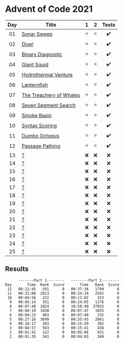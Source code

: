 # Advent of Code 2021

| Day | Title                                                          |   1    |   2    |       Tests        |
| :-: | -------------------------------------------------------------- | :----: | :----: | :----------------: |
| 01  | [Sonar Sweep](https://adventofcode.com/2021/day/1)             | :star: | :star: | :heavy_check_mark: |
| 02  | [Dive!](https://adventofcode.com/2021/day/2)                   | :star: | :star: | :heavy_check_mark: |
| 03  | [Binary Diagnostic](https://adventofcode.com/2021/day/3)       | :star: | :star: | :heavy_check_mark: |
| 04  | [Giant Squid](https://adventofcode.com/2021/day/4)             | :star: | :star: | :heavy_check_mark: |
| 05  | [Hydrothermal Venture](https://adventofcode.com/2021/day/5)    | :star: | :star: | :heavy_check_mark: |
| 06  | [Lanternfish](https://adventofcode.com/2021/day/6)             | :star: | :star: | :heavy_check_mark: |
| 07  | [The Treachery of Whales](https://adventofcode.com/2021/day/7) | :star: | :star: | :heavy_check_mark: |
| 08  | [Seven Segment Search](https://adventofcode.com/2021/day/8)    | :star: | :star: | :heavy_check_mark: |
| 09  | [Smoke Basin](https://adventofcode.com/2021/day/9)             | :star: | :star: | :heavy_check_mark: |
| 10  | [Syntax Scoring](https://adventofcode.com/2021/day/10)         | :star: | :star: | :heavy_check_mark: |
| 11  | [Dumbo Octopus](https://adventofcode.com/2021/day/11)          | :star: | :star: | :heavy_check_mark: |
| 12  | [Passage Pathing](https://adventofcode.com/2021/day/12)        | :star: | :star: | :heavy_check_mark: |
| 13  | [?](https://adventofcode.com/2021/day/13)                      |  :x:   |  :x:   |        :x:         |
| 14  | [?](https://adventofcode.com/2021/day/14)                      |  :x:   |  :x:   |        :x:         |
| 15  | [?](https://adventofcode.com/2021/day/15)                      |  :x:   |  :x:   |        :x:         |
| 16  | [?](https://adventofcode.com/2021/day/16)                      |  :x:   |  :x:   |        :x:         |
| 17  | [?](https://adventofcode.com/2021/day/17)                      |  :x:   |  :x:   |        :x:         |
| 18  | [?](https://adventofcode.com/2021/day/18)                      |  :x:   |  :x:   |        :x:         |
| 19  | [?](https://adventofcode.com/2021/day/19)                      |  :x:   |  :x:   |        :x:         |
| 20  | [?](https://adventofcode.com/2021/day/20)                      |  :x:   |  :x:   |        :x:         |
| 21  | [?](https://adventofcode.com/2021/day/21)                      |  :x:   |  :x:   |        :x:         |
| 22  | [?](https://adventofcode.com/2021/day/22)                      |  :x:   |  :x:   |        :x:         |
| 23  | [?](https://adventofcode.com/2021/day/23)                      |  :x:   |  :x:   |        :x:         |
| 24  | [?](https://adventofcode.com/2021/day/24)                      |  :x:   |  :x:   |        :x:         |
| 25  | [?](https://adventofcode.com/2021/day/25)                      |  :x:   |  :x:   |        :x:         |

## Results

```text
      -------Part 1--------   --------Part 2--------
Day       Time  Rank  Score       Time   Rank  Score
 12   00:12:45   591      0   00:37:36   1799      0
 11   00:32:08  2813      0   00:34:19   2542      0
 10   00:04:56   222      0   00:11:02    323      0
  9   00:05:14   351      0   00:24:05   1176      0
  8   00:07:48  1024      0   18:58:49  37833      0
  7   00:04:19  1038      0   00:07:47   1035      0
  6   00:04:23   403      0   00:07:40    235      0
  5   00:27:16  3699      0   00:35:43   2661      0
  4   00:10:17   203      0   00:15:59    302      0
  3   00:04:57   503      0   00:15:41    438      0
  2   00:01:42   122      0   00:05:06    931      0
  1   00:01:35   341      0   00:04:03    349      0
```
